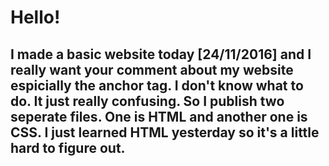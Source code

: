 Hello!
==============
I made a basic website today [24/11/2016] and I really want your comment about my website espicially the anchor tag. I don't know what to do. It just really confusing. So I publish two seperate files. One is HTML and another one is CSS. I just learned HTML yesterday so it's a little hard to figure out.
--------------
